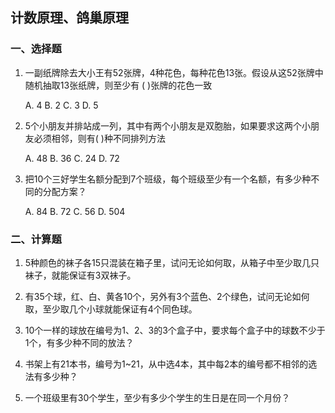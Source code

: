 ## 计数原理、鸽巢原理

### 一、选择题

1. 一副纸牌除去大小王有52张牌，4种花色，每种花色13张。假设从这52张牌中随机抽取13张纸牌，则至少有   (   )张牌的花色一致

   A. 4	B. 2	C. 3	D. 5

2. 5个小朋友并排站成一列，其中有两个小朋友是双胞胎，如果要求这两个小朋友必须相邻，则有(    )种不同排列方法

   A. 48	B. 36	C. 24 	D. 72

3. 把10个三好学生名额分配到7个班级，每个班级至少有一个名额，有多少种不同的分配方案？

   A. 84 	B. 72 	C. 56 	D. 504



### 二、计算题

1. 5种颜色的袜子各15只混装在箱子里，试问无论如何取，从箱子中至少取几只袜子，就能保证有3双袜子。









2. 有35个球，红、白、黄各10个，另外有3个蓝色、2个绿色，试问无论如何取，至少取几个小球就能保证有4个同色球。









3. 10个一样的球放在编号为1、2、3的3个盒子中，要求每个盒子中的球数不少于1个，有多少种不同的放法？









4. 书架上有21本书，编号为1~21，从中选4本，其中每2本的编号都不相邻的选法有多少种？









5. 一个班级里有30个学生，至少有多少个学生的生日是在同一个月份？








